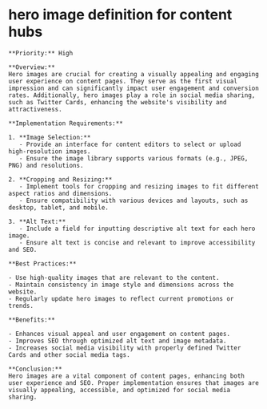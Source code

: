 # hero image definition for content hubs

    **Priority:** High

    **Overview:**
    Hero images are crucial for creating a visually appealing and engaging user experience on content pages. They serve as the first visual impression and can significantly impact user engagement and conversion rates. Additionally, hero images play a role in social media sharing, such as Twitter Cards, enhancing the website's visibility and attractiveness.

    **Implementation Requirements:**

    1. **Image Selection:**
       - Provide an interface for content editors to select or upload high-resolution images.
       - Ensure the image library supports various formats (e.g., JPEG, PNG) and resolutions.

    2. **Cropping and Resizing:**
       - Implement tools for cropping and resizing images to fit different aspect ratios and dimensions.
       - Ensure compatibility with various devices and layouts, such as desktop, tablet, and mobile.

    3. **Alt Text:**
       - Include a field for inputting descriptive alt text for each hero image.
       - Ensure alt text is concise and relevant to improve accessibility and SEO.

    **Best Practices:**

    - Use high-quality images that are relevant to the content.
    - Maintain consistency in image style and dimensions across the website.
    - Regularly update hero images to reflect current promotions or trends.

    **Benefits:**

    - Enhances visual appeal and user engagement on content pages.
    - Improves SEO through optimized alt text and image metadata.
    - Increases social media visibility with properly defined Twitter Cards and other social media tags.

    **Conclusion:**
    Hero images are a vital component of content pages, enhancing both user experience and SEO. Proper implementation ensures that images are visually appealing, accessible, and optimized for social media sharing.
